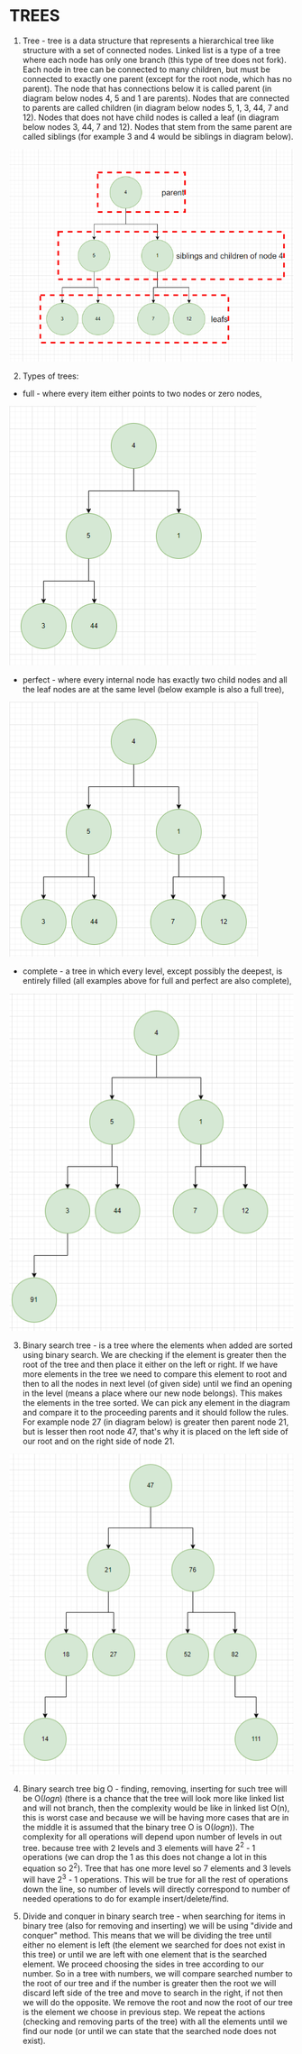 # TREES

1. Tree - tree is a data structure that represents a hierarchical tree like structure with a set of connected nodes. Linked list is a type of a tree where each node has only one branch (this type of tree does not fork). Each node in tree can be connected to many children, but must be connected to exactly one parent (except for the root node, which has no parent). The node that has connections below it is called parent (in diagram below nodes 4, 5 and 1 are parents). Nodes that are connected to parents are called children (in diagram below nodes 5, 1, 3, 44, 7 and 12). Nodes that does not have child nodes is called a leaf (in diagram below nodes 3, 44, 7 and 12). Nodes that stem from the same parent are called siblings (for example 3 and 4 would be siblings in diagram below).

![terminology tree diagram](../assets/terminology_tree_diagram.png)

2. Types of trees:

- full - where every item either points to two nodes or zero nodes,

![full tree diagram example](../assets/full_tree_diagram.png)

- perfect - where every internal node has exactly two child nodes and all the leaf nodes are at the same level (below example is also a full tree),

![perfect tree diagram example](../assets/perfect_tree_diagram.png)

- complete - a tree in which every level, except possibly the deepest, is entirely filled (all examples above for full and perfect are also complete),

![complete tree diagram example](../assets/complete_tree_diagram.png)

3. Binary search tree - is a tree where the elements when added are sorted using binary search. We are checking if the element is greater then the root of the tree and then place it either on the left or right. If we have more elements in the tree we need to compare this element to root and then to all the nodes in next level (of given side) until we find an opening in the level (means a place where our new node belongs). This makes the elements in the tree sorted. We can pick any element in the diagram and compare it to the proceeding parents and it should follow the rules. For example node 27 (in diagram below) is greater then parent node 21, but is lesser then root node 47, that's why it is placed on the left side of our root and on the right side of node 21.

![binary search tree diagram example](../assets/binary_search_tree_diagram.png)

4. Binary search tree big O - finding, removing, inserting for such tree will be O($log{n}$) (there is a chance that the tree will look more like linked list and will not branch, then the complexity would be like in linked list O(n), this is worst case and because we will be having more cases that are in the middle it is assumed that the binary tree O is O($log{n}$)). The complexity for all operations will depend upon number of levels in out tree. because tree with 2 levels and 3 elements will have $2^2$ - 1 operations (we can drop the 1 as this does not change a lot in this equation so $2^2$). Tree that has one more level so 7 elements and 3 levels will have $2^3$ - 1 operations. This will be true for all the rest of operations down the line, so number of levels will directly correspond to number of needed operations to do for example insert/delete/find.

5. Divide and conquer in binary search tree - when searching for items in binary tree (also for removing and inserting) we will be using "divide and conquer" method. This means that we will be dividing the tree until either no element is left (the element we searched for does not exist in this tree) or until we are left with one element that is the searched element. We proceed choosing the sides in tree according to our number. So in a tree with numbers, we will compare searched number to the root of our tree and if the number is greater then the root we will discard left side of the tree and move to search in the right, if not then we will do the opposite. We remove the root and now the root of our tree is the element we choose in previous step. We repeat the actions (checking and removing parts of the tree) with all the elements until we find our node (or until we can state that the searched node does not exist).  
